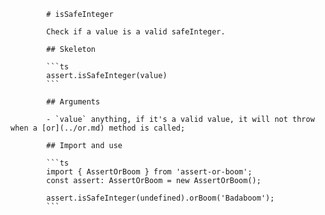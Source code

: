             # isSafeInteger

            Check if a value is a valid safeInteger.

            ## Skeleton

            ```ts
            assert.isSafeInteger(value)
            ```

            ## Arguments

            - `value` anything, if it's a valid value, it will not throw when a [or](../or.md) method is called;

            ## Import and use

            ```ts
            import { AssertOrBoom } from 'assert-or-boom';
            const assert: AssertOrBoom = new AssertOrBoom();

            assert.isSafeInteger(undefined).orBoom('Badaboom');
            ```
